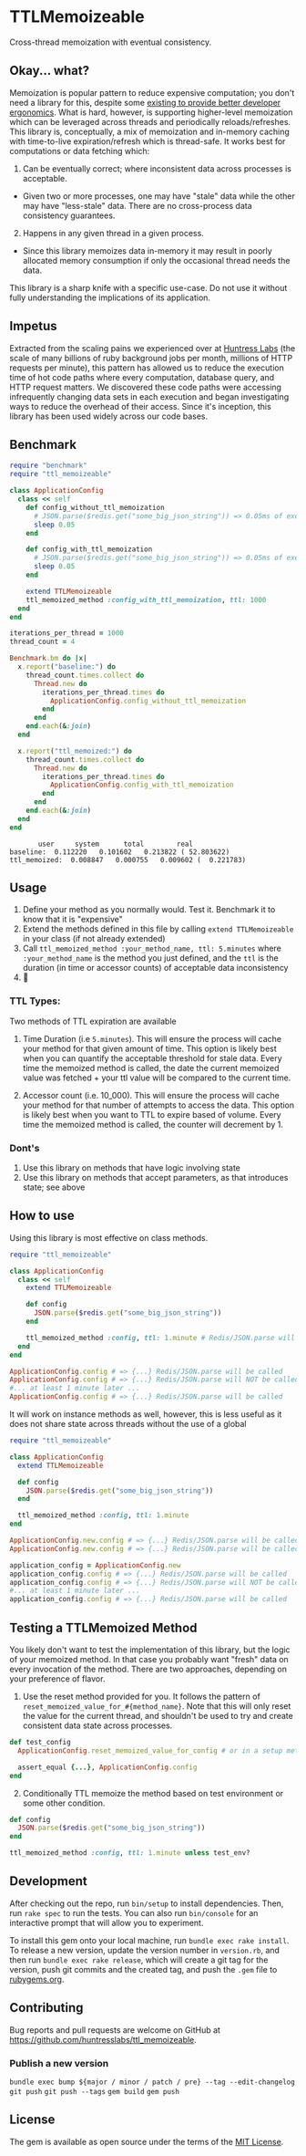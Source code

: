 # TTLMemoizeable

Cross-thread memoization with eventual consistency.

## Okay... what?

Memoization is popular pattern to reduce expensive computation; you don't need a library for this, despite some [existing to provide better developer ergonomics](https://github.com/matthewrudy/memoist). What is hard, however, is supporting higher-level memoization which can be leveraged across threads and periodically reloads/refreshes. This library is, conceptually, a mix of memoization and in-memory caching with time-to-live expiration/refresh which is thread-safe. It works best for computations or data fetching which:

1. Can be eventually correct; where inconsistent data across processes is acceptable.
  - Given two or more processes, one may have "stale" data while the other may have "less-stale" data. There are no cross-process data consistency guarantees.
2. Happens in any given thread in a given process.
  - Since this library memoizes data in-memory it may result in poorly allocated memory consumption if only the occasional thread needs the data.

This library is a sharp knife with a specific use-case. Do not use it without fully understanding the implications of its application.

## Impetus

Extracted from the scaling pains we experienced over at [Huntress Labs](https://www.huntress.com) (the scale of many billions of ruby background jobs per month, millions of HTTP requests per minute), this pattern has allowed us to reduce the execution time of hot code paths where every computation, database query, and HTTP request matters. We discovered these code paths were accessing infrequently changing data sets in each execution and began investigating ways to reduce the overhead of their access. Since it's inception, this library has been used widely across our code bases.

## Benchmark

```ruby
require "benchmark"
require "ttl_memoizeable"

class ApplicationConfig
  class << self
    def config_without_ttl_memoization
      # JSON.parse($redis.get("some_big_json_string")) => 0.05ms of execution time
      sleep 0.05
    end

    def config_with_ttl_memoization
      # JSON.parse($redis.get("some_big_json_string")) => 0.05ms of execution time
      sleep 0.05
    end

    extend TTLMemoizeable
    ttl_memoized_method :config_with_ttl_memoization, ttl: 1000
  end
end

iterations_per_thread = 1000
thread_count = 4

Benchmark.bm do |x|
  x.report("baseline:") do
    thread_count.times.collect do
      Thread.new do
        iterations_per_thread.times do
          ApplicationConfig.config_without_ttl_memoization
        end
      end
    end.each(&:join)
  end

  x.report("ttl_memoized:") do
    thread_count.times.collect do
      Thread.new do
        iterations_per_thread.times do
          ApplicationConfig.config_with_ttl_memoization
        end
      end
    end.each(&:join)
  end
end
```

```
       user     system      total        real
baseline:  0.112220   0.101602   0.213822 ( 52.803622)
ttl_memoized:  0.008847   0.000755   0.009602 (  0.221783)
```

## Usage

  1. Define your method as you normally would. Test it. Benchmark it to know that it is "expensive"
  2. Extend the methods defined in this file by calling `extend TTLMemoizeable` in your class (if not already extended)
  3. Call `ttl_memoized_method :your_method_name, ttl: 5.minutes` where `:your_method_name` is the method you just defined, and the `ttl` is the duration (in time or accessor counts) of acceptable data inconsistency
  4. 🎉

### TTL Types:
  Two methods of TTL expiration are available

  1. Time Duration (i.e `5.minutes`). This will ensure the process will cache your method
     for that given amount of time. This option is likely best when you can quantify the
     acceptable threshold for stale data. Every time the memoized method is called, the date
     the current memoized value was fetched + your ttl value will be compared to the current time.

  2. Accessor count (i.e. 10_000). This will ensure the process will cache your method
     for that number of attempts to access the data. This option is likely best when you
     want to TTL to expire based of volume. Every time the memoized method is called, the counter
     will decrement by 1.


### Dont's

1. Use this library on methods that have logic involving state
2. Use this library on methods that accept parameters, as that introduces state; see above


## How to use

Using this library is most effective on class methods.

```ruby
require "ttl_memoizeable"

class ApplicationConfig
  class << self
    extend TTLMemoizeable

    def config
      JSON.parse($redis.get("some_big_json_string"))
    end

    ttl_memoized_method :config, ttl: 1.minute # Redis/JSON.parse will only be hit once per minute from this process
  end
end

ApplicationConfig.config # => {...} Redis/JSON.parse will be called
ApplicationConfig.config # => {...} Redis/JSON.parse will NOT be called
#... at least 1 minute later ...
ApplicationConfig.config # => {...} Redis/JSON.parse will be called
```


It will work on instance methods as well, however, this is less useful as it does not share state across threads without the use of a global
```ruby
require "ttl_memoizeable"

class ApplicationConfig
  extend TTLMemoizeable

  def config
    JSON.parse($redis.get("some_big_json_string"))
  end

  ttl_memoized_method :config, ttl: 1.minute
end

ApplicationConfig.new.config # => {...} Redis/JSON.parse will be called
ApplicationConfig.new.config # => {...} Redis/JSON.parse will be called

application_config = ApplicationConfig.new
application_config.config # => {...} Redis/JSON.parse will be called
application_config.config # => {...} Redis/JSON.parse will NOT be called
#... at least 1 minute later ...
application_config.config # => {...} Redis/JSON.parse will be called
```

## Testing a TTLMemoized Method

You likely don't want to test the implementation of this library, but the logic of your memoized method. In that case you probably want "fresh" data on every invocation of the method. There are two approaches, depending on your preference of flavor.

1. Use the reset method provided for you. It follows the pattern of `reset_memoized_value_for_#{method_name}`. Note that this will only reset the value for the current thread, and shouldn't be used to try and create consistent data state across processes.
```ruby
def test_config
  ApplicationConfig.reset_memoized_value_for_config # or in a setup method or before block if available

  assert_equal {...}, ApplicationConfig.config
end
```

2. Conditionally TTL memoize the method based on test environment or some other condition.
```ruby
def config
  JSON.parse($redis.get("some_big_json_string"))
end

ttl_memoized_method :config, ttl: 1.minute unless test_env?
```

## Development

After checking out the repo, run `bin/setup` to install dependencies. Then, run `rake spec` to run the tests. You can also run `bin/console` for an interactive prompt that will allow you to experiment.

To install this gem onto your local machine, run `bundle exec rake install`. To release a new version, update the version number in `version.rb`, and then run `bundle exec rake release`, which will create a git tag for the version, push git commits and the created tag, and push the `.gem` file to [rubygems.org](https://rubygems.org).

## Contributing

Bug reports and pull requests are welcome on GitHub at https://github.com/huntresslabs/ttl_memoizeable.

### Publish a new version

`bundle exec bump ${major / minor / patch / pre} --tag --edit-changelog`
`git push`
`git push --tags`
`gem build`
`gem push`

## License

The gem is available as open source under the terms of the [MIT License](https://opensource.org/licenses/MIT).
